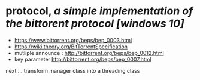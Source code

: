 # protocol, _a simple implementation of the bittorent protocol [windows 10]_

* https://www.bittorrent.org/beps/bep_0003.html
* https://wiki.theory.org/BitTorrentSpecification
* mutliple announce : http://bittorrent.org/beps/bep_0012.html  
* key parameter http://bittorrent.org/beps/bep_0007.html  

next ... transform manager class into a threading class 